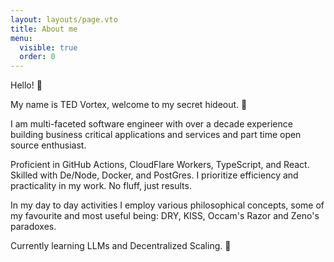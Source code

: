 ```yaml
---
layout: layouts/page.vto
title: About me
menu:
  visible: true
  order: 0
---
```


Hello! 👋 

My name is TED Vortex, welcome to my secret hideout. 🚀

I am multi-faceted software engineer with over a decade experience building business critical applications and services and part time open source enthusiast.

Proficient in GitHub Actions, CloudFlare Workers, TypeScript, and React. Skilled with De/Node, Docker, and PostGres. I prioritize efficiency and practicality in my work. No fluff, just results.

In my day to day activities I employ various philosophical concepts, some of my favourite and most useful being: DRY, KISS, Occam's Razor and Zeno's paradoxes.

Currently learning LLMs and Decentralized Scaling. 🚧

<img class="splash-screen max" src="/uploads/portrait-mecha-girl.webp" alt=""/>
